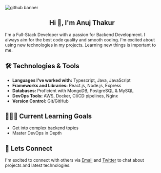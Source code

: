 ![github banner](https://github.com/anuj-thakur-513/anuj-thakur-513/assets/82753410/c74e2f92-baf8-4c0f-a9a8-b92c550c3cb0)


<h2 align="center">Hi 👋, I'm Anuj Thakur</h2>

I'm a Full-Stack Developer with a passion for Backend Development. I always aim for the best code quality and smooth coding. I'm excited about using new technologies in my projects. Learning new things is important to me.

## 🛠️ Technologies & Tools

- **Languages I've worked with:** Typescript, Java, JavaScript
- **Frameworks and Libraries:** React.js, Node.js, Express
- **Databases:** Proficient with MongoDB, PostgreSQL & MySQL
- **DevOps Tools:** AWS, Docker, CI/CD pipelines, Nginx
- **Version Control:** Git/GitHub 
  
## 👨🏻‍💻 Current Learning Goals

- Get into complex backend topics
- Master DevOps in Depth


## 🐶 Lets Connect
I'm excited to connect with others via [Email](mailto:anujthakur0103@gmail.com) and [Twitter](https://twitter.com/anujthakur05) to chat about projects and latest technologies.
